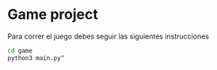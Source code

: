 # Game project
Para correr el juego debes seguir las siguientes instrucciones

```sh
cd game
python3 main.py^
```